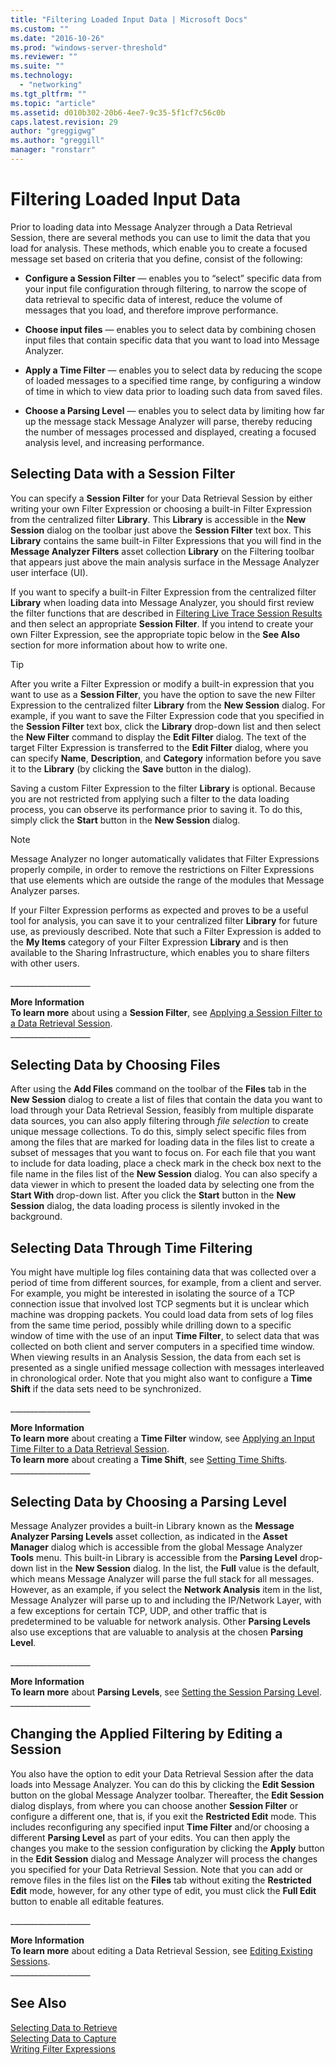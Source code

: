 ```yaml
---
title: "Filtering Loaded Input Data | Microsoft Docs"
ms.custom: ""
ms.date: "2016-10-26"
ms.prod: "windows-server-threshold"
ms.reviewer: ""
ms.suite: ""
ms.technology: 
  - "networking"
ms.tgt_pltfrm: ""
ms.topic: "article"
ms.assetid: d010b302-20b6-4ee7-9c35-5f1cf7c56c0b
caps.latest.revision: 29
author: "greggigwg"
ms.author: "greggill"
manager: "ronstarr"
---
```

# Filtering Loaded Input Data
Prior to loading data into Message Analyzer through a Data Retrieval Session, there are several methods you can use to limit the data that you load for analysis. These methods, which enable you to create a focused message set based on criteria that you define, consist of the following:  
  
-   **Configure a Session Filter** — enables you to “select” specific data from your input file configuration through filtering, to narrow the scope of data retrieval to specific data of interest, reduce the volume of messages that you load, and therefore improve performance.  
  
-   **Choose input files** — enables you to select data by combining chosen input  files that contain specific data that you want to load into Message Analyzer.  
  
-   **Apply a Time Filter** — enables you to select data  by reducing the scope of loaded messages to a specified time range, by configuring a window of time in which to view data prior to loading such data from saved files.  
  
-   **Choose a Parsing Level** — enables you to select data by limiting how far up the message stack Message Analyzer will parse, thereby reducing the number of messages processed and displayed, creating a focused analysis level, and increasing performance.  
  
## Selecting Data with a Session Filter  
 You can specify a **Session Filter** for your Data Retrieval Session by either writing your own Filter Expression or choosing a built-in Filter Expression from the centralized filter  **Library**. This **Library** is accessible in the **New Session** dialog on the toolbar just above the **Session Filter** text box.  This **Library** contains the same built-in Filter Expressions that you will find in the **Message Analyzer Filters** asset collection **Library** on the Filtering toolbar that appears just above the main analysis surface in the Message Analyzer user interface (UI).  
  
 If you want to specify a built-in Filter Expression from the centralized filter **Library** when loading data into Message Analyzer, you should first review the filter functions that are described in [Filtering Live Trace Session Results](filtering-live-trace-session-results.md) and then select an appropriate **Session Filter**. If you intend to create your own Filter Expression, see the appropriate topic below in the **See Also** section for more information about how to write one.  
  
> [!TIP]
>  After you write a Filter Expression or modify a built-in expression that you want to use as a **Session Filter**, you have the option to save the new Filter Expression to the centralized filter **Library** from the **New Session** dialog. For example, if you want to save the Filter Expression code that you specified in the **Session Filter** text box, click the **Library** drop-down list and then select the **New Filter** command to display the **Edit Filter** dialog. The text of the target Filter Expression is transferred to the **Edit Filter** dialog, where you can specify **Name**, **Description**, and **Category** information before you save it to the **Library** (by clicking the **Save** button in the dialog).  
  
 Saving a custom Filter Expression to the filter **Library** is optional. Because you are not restricted from applying such a filter to the data loading process, you can observe its performance prior to saving it. To do this, simply click the **Start** button in the **New Session** dialog.  
  
> [!NOTE]
>  Message Analyzer no longer automatically validates that Filter Expressions properly compile, in order to remove the restrictions on Filter Expressions that use elements which are outside the range of the modules that Message Analyzer parses.  
  
 If your Filter Expression performs as expected and proves to be a useful tool for analysis, you can save it to your centralized filter **Library** for future use, as previously described. Note that such a Filter Expression is added to the **My Items** category of your Filter Expression **Library** and is then available to the Sharing Infrastructure, which enables you to share filters with other users.  
  
 ___________________\_  
  
 **More Information**   
 **To learn more** about using a **Session Filter**, see [Applying a Session Filter to a Data Retrieval Session](applying-a-session-filter-to-a-data-retrieval-session.md).  
___________________\_  
  
## Selecting Data by Choosing Files  
 After using the **Add Files** command on the toolbar of the **Files** tab in the **New Session** dialog to create a list of files that contain the data you want to load through your Data Retrieval Session, feasibly from multiple disparate data sources, you can also apply filtering through *file selection* to create unique message collections. To do this, simply select specific files from among the files that are marked for loading data in the files list to create a subset of messages that you want to focus on. For each file that you want to include for data loading, place a check mark in the check box next to the file name in the files list of the **New Session** dialog. You can also specify a data viewer in which to present the loaded data  by selecting one from the **Start With** drop-down list. After you click the **Start** button in the **New Session** dialog, the data loading process is silently invoked in the background.  
  
## Selecting Data Through Time Filtering  
 You might have multiple log files containing data that was collected over a period of time from different sources, for example, from a client and server. For example, you might be interested in isolating the source of a TCP connection issue that involved lost TCP segments but it is unclear which machine was dropping packets. You could load data from sets of log files from the same time period, possibly while drilling down to a specific window of time with the use of an input **Time Filter**, to select data that was collected on both client and server computers in a specified time window. When viewing results in an Analysis Session, the data from each set is presented as a single unified message collection with messages interleaved in chronological order. Note that you might also want to configure a **Time Shift** if the data sets need to be synchronized.  
  
 ___________________\_  
  
 **More Information**   
 **To learn more** about creating a **Time Filter** window, see [Applying an Input Time Filter to a Data Retrieval Session](applying-an-input-time-filter-to-a-data-retrieval-session.md).  
**To learn more** about creating a **Time Shift**, see [Setting Time Shifts](setting-time-shifts.md).  
___________________\_  
  
## Selecting Data by Choosing a Parsing Level  
 Message Analyzer provides a  built-in Library known as the **Message Analyzer Parsing Levels** asset collection, as indicated in the **Asset Manager** dialog which is accessible from the global Message Analyzer **Tools** menu. This built-in Library is accessible from the **Parsing Level** drop-down list in the **New Session** dialog. In the list, the **Full** value is the default, which means Message Analyzer will parse the full stack for all messages. However, as an example, if you select the **Network Analysis** item in the list, Message Analyzer will parse up to and including the IP/Network Layer, with a few exceptions for certain TCP, UDP, and other traffic that is predetermined to be valuable for network analysis. Other **Parsing Levels** also use  exceptions that are valuable to analysis at the chosen **Parsing Level**.  
  
 ___________________\_  
  
 **More Information**   
 **To learn more** about **Parsing Levels**, see [Setting the Session Parsing Level](setting-the-session-parsing-level.md).  
___________________\_  
  
## Changing the Applied Filtering by Editing a Session  
 You also have the option to edit your Data Retrieval Session after the data loads into Message Analyzer. You can do this by clicking the **Edit Session** button on the global Message Analyzer toolbar. Thereafter, the **Edit Session** dialog displays, from where you can choose another **Session Filter** or configure a different one, that is, if you exit the **Restricted Edit** mode. This includes reconfiguring any specified input **Time Filter** and/or choosing a different **Parsing Level** as part of your edits. You can then apply the changes you make to the session configuration by clicking the **Apply** button in the **Edit Session** dialog and Message Analyzer will process the changes you specified for your  Data Retrieval Session. Note that you can  add or remove files in the files list on the **Files** tab without exiting the **Restricted Edit** mode, however, for any other type of edit, you must click the **Full Edit** button to enable all editable features.  
  
 ___________________\_  
  
 **More Information**   
 **To learn more** about editing a Data Retrieval Session, see [Editing Existing Sessions](editing-existing-sessions.md).  
___________________\_  
  
## See Also  
 [Selecting Data to Retrieve](selecting-data-to-retrieve.md)   
 [Selecting Data to Capture](selecting-data-to-capture.md)   
 [Writing Filter Expressions](writing-filter-expressions.md)